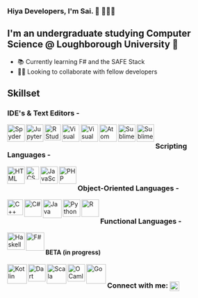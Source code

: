 
### Hiya Developers, I'm Sai. 👋 👨🏻‍🎓

## I'm an undergraduate studying Computer Science @ Loughborough University 🏫

- 📚 Currently learning F# and the SAFE Stack
- 🤝🏻 Looking to collaborate with fellow developers

## Skillset

### IDE's & Text Editors - 
<img align = "left" alt="Spyder" width="40px" src="https://avatars0.githubusercontent.com/u/11021581?s=400&u=236bd810447dbd54c3f3a1fdceb06ee3a00b38c3&v=4" />
<img align = "left" alt="Jupyter" width="40px" src="https://i.pinimg.com/564x/c3/30/83/c3308303122959f5a79d1a8e43427c65.jpg" />
<img align = "left" alt="R Studio" width="37px" src="https://pbs.twimg.com/media/DxiBoWxXcAQgMG_.png" />
<img align = "left" alt="Visual Studio" width="40px" src="https://icons-for-free.com/iconfiles/png/512/2015+microsoft+visualstudio+icon-1320192290698095218.png" />
<img align = "left" alt="Visual Studio Code" width="40px" src="https://www.pinclipart.com/picdir/middle/22-227350_service-manager-visualstudio-code-extension-icon-visual-studio.png" />
<img align = "left" alt="Atom" width="40px" src="https://icon2.cleanpng.com/20180410/fpe/kisspng-atom-computer-icons-text-editor-electron-macos-github-5accac2c064a08.4880956715233628600258.jpg" />
<img align = "left" alt="Sublime" width="40px" src="https://cdn.worldvectorlogo.com/logos/sublime-text.svg" />
<img align = "left" alt="Sublime" width="40px" src="https://cdn.iconscout.com/icon/free/png-512/vim-2-1175074.png" />


<br/>

### Scripting Languages - 
<img align = "left" alt="HTML" width="40px" src="https://www-cdn.writeraccess.com/wp-content/uploads/2014/08/blog-html-5.png" />
<img align = "left" alt="CSS" width="30px" src="https://upload.wikimedia.org/wikipedia/commons/thumb/d/d5/CSS3_logo_and_wordmark.svg/1200px-CSS3_logo_and_wordmark.svg.png" />
<img align = "left" alt="JavaScript" width="40px" src="https://pbs.twimg.com/profile_images/827354992377860096/sUe4dG_L_400x400.jpg" />
<img align = "left" alt="PHP" width="40px" src="https://encrypted-tbn0.gstatic.com/images?q=tbn%3AANd9GcSABrisafFN6i4hGp9UJ-cvt4m5qsTEUnB_hw&usqp=CAU" />


<br/>

### Object-Oriented Languages -
<img align = "left" alt="C++" width="36px" src="https://www.mvps.net/docs/wp-content/uploads/2019/07/c.png" />
<img align = "left" alt="C#" width="40px" src="https://upload.wikimedia.org/wikipedia/commons/thumb/7/7a/C_Sharp_logo.svg/1200px-C_Sharp_logo.svg.png" />
<img align = "left" alt="Java" width="43px" src="https://sdtimes.com/wp-content/uploads/2019/03/jW4dnFtA_400x400.jpg" />
<img align = "left" alt="Python" width="40px" src="https://upload.wikimedia.org/wikipedia/commons/thumb/c/c3/Python-logo-notext.svg/1200px-Python-logo-notext.svg.png" />
<img align = "left" alt="R" width="40px" src="https://www.r-project.org/Rlogo.png" />



<br/>



### Functional Languages -
<img align = "left" alt="Haskell" width="40px" src="https://assets.exercism.io/tracks/haskell-bordered-turquoise.png" />
<img align = "left" alt="F#" width="42px" src="https://upload.wikimedia.org/wikipedia/commons/5/57/Fsharp_logo.png" />


<br/>



#### BETA (in progress)
<img align = "left" alt="Kotlin" width="45px" src="https://pbs.twimg.com/profile_images/699217734492647428/pCfEzr6L_400x400.png" />
<img align = "left" alt="Dart" width="40px" src="https://cdn-images-1.medium.com/max/1200/1*knHF_qpxdtS8h0Z8EeqowA.png" />
<img align = "left" alt="Scala" width="45px" src="https://sdtimes.com/wp-content/uploads/2018/04/scala.png" />
<img align = "left" alt="OCaml" width="40px" src="https://lh3.googleusercontent.com/proxy/86qDW6qPv1o4Xjffjn_STPl0jmzDnRiEfkNJi1xAy4JafS6zQsuQPoTuF5tKvHITBUXuMpFAl3LcBf4RFH-DnULgz4ogUSUWBnkGq8-IAszPKrDBarr3QoqHhA" />
<img align = "left" alt="Go" width="45px" src="https://sdtimes.com/wp-content/uploads/2018/02/golang.sh_-490x490.png" />


<br/>



### Connect with me: [<img align = "center" alt="LinkedIn" width="22px" src="https://cdn.jsdelivr.net/npm/simple-icons@v3/icons/linkedin.svg" />][linkedin]

[linkedin]: https://www.linkedin.com/in/saiavula

